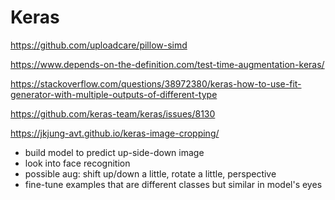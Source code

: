 # Keras
https://github.com/uploadcare/pillow-simd

https://www.depends-on-the-definition.com/test-time-augmentation-keras/

https://stackoverflow.com/questions/38972380/keras-how-to-use-fit-generator-with-multiple-outputs-of-different-type

https://github.com/keras-team/keras/issues/8130

https://jkjung-avt.github.io/keras-image-cropping/

- build model to predict up-side-down image
- look into face recognition 
- possible aug: shift up/down a little, rotate a little, perspective
- fine-tune examples that are different classes but similar in model's eyes
